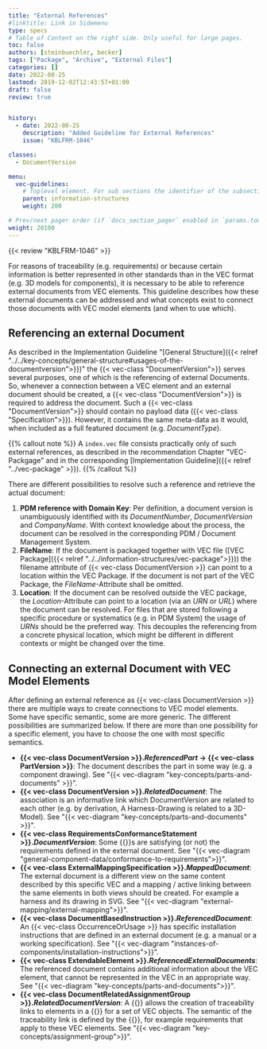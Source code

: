 ```yaml
---
title: "External References"
#linktitle: Link in Sidemenu
type: specs
# Table of Content on the right side. Only useful for large pages.
toc: false
authors: [steinbuechler, becker]
tags: ["Package", "Archive", "External Files"]
categories: []
date: 2022-08-25
lastmod: 2019-12-02T12:43:57+01:00
draft: false
review: true


history:
  - date: 2022-08-25
    description: "Added Guideline for External References"
    issue: "KBLFRM-1046"

classes:
  - DocumentVersion

menu:
  vec-guidelines:
    # Toplevel element. For sub sections the identifier of the subsection
    parent: information-structures
    weight: 200

# Prev/next pager order (if `docs_section_pager` enabled in `params.toml`)
weight: 20100
---
```

{{< review "KBLFRM-1046" >}}

For reasons of traceability (e.g. requirements) or because certain information is better represented in other standards than in the VEC format (e.g. 3D models for components), it is necessary to be able to reference external documents from VEC elements. This guideline describes how these external documents can be addressed and what concepts exist to connect those documents with VEC model elements (and when to use which).

## Referencing an external Document

As described in the Implementation Guideline "[General Structure]({{< relref "../../key-concepts/general-structure#usages-of-the-documentversion">}})" the {{< vec-class "DocumentVersion">}} serves several purposes, one of which is the referencing of external Documents. So, whenever a connection between a VEC element and an external document should be created, a {{< vec-class "DocumentVersion">}} is required to address the document. Such a {{< vec-class "DocumentVersion">}} should contain no payload data ({{< vec-class "Specification">}}). However, it contains the same meta-data as it would, when included as a full featured document (e.g. _DocumentType_).

{{% callout note %}}
A `index.vec` file consists practically only of such external references, as described in the recommendation Chapter "VEC-Packgage" and in the corresponding [Implementation Guideline]({{< relref "../vec-package" >}}).
{{% /callout %}}

There are different possibilities to resolve such a reference and retrieve the actual document:

1. **PDM reference with Domain Key**: Per definition, a document version is unambiguously identified with its _DocumentNumber_, _DocumentVersion_ and _CompanyName_. With context knowledge about the process, the document can be resolved in the corresponding PDM / Document Management System.
2. **FileName**: If the document is packaged together with VEC file ([VEC Package]({{< relref "../../information-structures/vec-package">}})) the filename attribute of {{< vec-class DocumentVersion >}} can point to a location within the VEC Package. If the document is not part of the VEC Package, the _FileName_-Attribute shall be omitted.
3. **Location**: If the document can be resolved outside the VEC package, the _Location_-Attribute can point to a location (via an _URN_ or _URL_) where the document can be resolved. For files that are stored following a specific procedure or systematics (e.g. in PDM System) the usage of _URNs_ should be the preferred way. This decouples the referencing from a concrete physical location, which might be different in different contexts or might be changed over the time.

## Connecting an external Document with VEC Model Elements

After defining an external reference as {{< vec-class DocumentVersion >}} there are multiple ways to create connections to VEC model elements. Some have specific semantic, some are more generic. The different possibilities are summarized below. If there are more than one possibility for a specific element, you have to choose the one with most specific semantics.

* **{{< vec-class DocumentVersion >}}._ReferencedPart_ &rarr; {{< vec-class PartVersion >}}**: The document describes the part in some way (e.g. a component drawing). See "{{< vec-diagram "key-concepts/parts-and-documents" >}}".
* **{{< vec-class DocumentVersion >}}._RelatedDocument_**: The association is an informative link which DocumentVersion are related to each other (e.g. by derivation, A Harness-Drawing is related to a 3D-Model). See "{{< vec-diagram "key-concepts/parts-and-documents" >}}".
* **{{< vec-class RequirementsConformanceStatement >}}._DocumentVersion_**: Some {{<vec-class PartVersion >}}s are satisfying (or not) the requirements defined in the external document. See "{{< vec-diagram "general-component-data/conformance-to-requirements">}}".
* **{{< vec-class ExternalMappingSpecification >}}._MappedDocument_**: The external document is a different view on the same content described by this specific VEC and a mapping / active linking between the same elements in both views should be created. For example a harness and its drawing in SVG. See "{{< vec-diagram "external-mapping/external-mapping">}}".
* **{{< vec-class DocumentBasedInstruction >}}._ReferencedDocument_**: An {{< vec-class OccurrenceOrUsage >}} has specific installation instructions that are defined in an external document (e.g. a manual or a working specification). See "{{< vec-diagram "instances-of-components/installation-instructions">}}".
* **{{< vec-class ExtendableElement >}}._ReferencedExternalDocuments_**: The referenced document contains additional information about the VEC element, that cannot be represented in the VEC in an appropriate way. See "{{< vec-diagram "key-concepts/parts-and-documents">}}".
* **{{< vec-class DocumentRelatedAssignmentGroup >}}._RelatedDocumentVersion_**: A {{<vec-class DocumentRelatedAssignmentGroup >}} allows the creation of traceability links to elements in a {{<vec-class DocumentVersion >}} for a set of VEC objects. The semantic of the traceability link is defined by the {{<vec-class DocumentRelationType >}}, for example requirements that apply to these VEC elements. See "{{< vec-diagram "key-concepts/assignment-group">}}".
